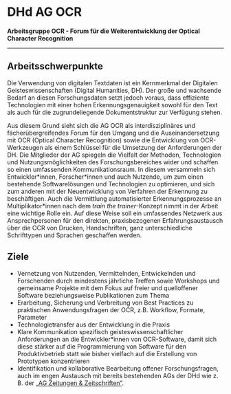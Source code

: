 # DHd AG OCR
**Arbeitsgruppe OCR - Forum für die Weiterentwicklung der Optical Character Recognition**

---

## Arbeitsschwerpunkte

Die Verwendung von digitalen Textdaten ist ein Kernmerkmal der Digitalen Geisteswissenschaften (Digital Humanities, DH). Der große und wachsende Bedarf an diesen Forschungsdaten setzt jedoch voraus, dass effiziente Technologien mit einer hohen Erkennungsgenauigkeit sowohl für den Text als auch für die zugrundeliegende Dokumentstruktur zur Verfügung stehen.

Aus diesem Grund sieht sich die AG OCR als interdisziplinäres und fächerübergreifendes Forum für den Umgang und die Auseinandersetzung mit OCR (Optical Character Recognition) sowie die Entwicklung von OCR-Werkzeugen als einem Schlüssel für die Umsetzung der Anforderungen der DH. Die Mitglieder der AG spiegeln die Vielfalt der Methoden, Technologien und Nutzungsmöglichkeiten des Forschungsbereiches wider und schaffen so einen umfassenden Kommunikationsraum. In diesem versammeln sich Entwickler\*innen, Forscher\*innen und auch Nutzende, um zum einen bestehende Softwarelösungen und Technologien zu optimieren, und sich zum anderen mit der Neuentwicklung von Verfahren der Erkennung zu beschäftigen. Auch die Vermittlung automatisierter Erkennungsprozesse an Multiplikator\*innen nach dem *train the trainer*-Konzept nimmt in der Arbeit eine wichtige Rolle ein. Auf diese Weise soll ein umfassendes Netzwerk aus Ansprechpersonen für den direkten, praxisbezogenen Erfahrungsaustausch über die OCR von Drucken, Handschriften, ganz unterschiedliche Schrifttypen und Sprachen geschaffen werden.

## Ziele

  - Vernetzung von Nutzenden, Vermittelnden, Entwickelnden und Forschenden durch mindestens jährliche Treffen sowie Workshops und gemeinsame Projekte mit dem Fokus auf freier und quelloffener Software beziehungsweise Publikationen zum Thema
  - Erarbeitung, Sicherung und Verbreitung von Best Practices zu praktischen Anwendungsfragen der OCR, z.B. Workflow, Formate, Parameter
  - Technologietransfer aus der Entwicklung in die Praxis
  - Klare Kommunikation spezifisch geisteswissenschaftlicher Anforderungen an die Entwickler\*innen von OCR-Software, damit sich diese stärker auf die Programmierung von Software für den Produktivbetrieb statt wie bisher vielfach auf die Erstellung von Prototypen konzentrieren
  - Identifikation und kollaborative Bearbeitung offener Forschungsfragen, auch im engen Austausch mit bereits bestehenden AGs der DHd wie z. B. der [„AG Zeitungen & Zeitschriften”](https://dhd-ag-zz.github.io/).
